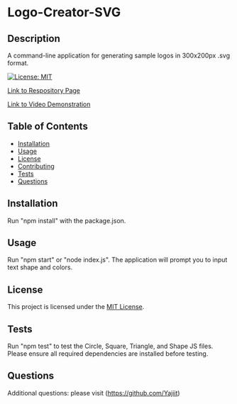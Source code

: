 # Logo-Creator-SVG


## Description

A command-line application for generating sample logos in 300x200px .svg format.

[![License: MIT](https://img.shields.io/badge/License-MIT-yellow.svg)](https://opensource.org/licenses/MIT)

[Link to Respository Page](https://github.com/Yajiit/Logo-Creator-SVG)

[Link to Video Demonstration](https://drive.google.com/file/d/1yVUJf4RcaRQFXVdL0dFi6XwxlYl0BoJz/view)

## Table of Contents

- [Installation](#installation)
- [Usage](#usage)
- [License](#license)
- [Contributing](#contributing)
- [Tests](#tests)
- [Questions](#questions)


## Installation

Run "npm install" with the package.json.


## Usage

Run "npm start" or "node index.js". The application will prompt you to input text shape and colors.


## License


This project is licensed under the [MIT License](https://opensource.org/licenses/MIT).


## Tests

Run "npm test" to test the Circle, Square, Triangle, and Shape JS files. Please ensure all required dependencies are installed before testing.


## Questions

Additional questions: please visit (https://github.com/Yajiit)
